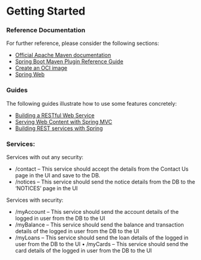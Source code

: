 # Getting Started

### Reference Documentation
For further reference, please consider the following sections:

* [Official Apache Maven documentation](https://maven.apache.org/guides/index.html)
* [Spring Boot Maven Plugin Reference Guide](https://docs.spring.io/spring-boot/docs/2.7.1/maven-plugin/reference/html/)
* [Create an OCI image](https://docs.spring.io/spring-boot/docs/2.7.1/maven-plugin/reference/html/#build-image)
* [Spring Web](https://docs.spring.io/spring-boot/docs/2.7.1/reference/htmlsingle/#web)

### Guides
The following guides illustrate how to use some features concretely:

* [Building a RESTful Web Service](https://spring.io/guides/gs/rest-service/)
* [Serving Web Content with Spring MVC](https://spring.io/guides/gs/serving-web-content/)
* [Building REST services with Spring](https://spring.io/guides/tutorials/rest/)

### Services:
Services with out any security:


* /contact – This service should accept the details from the Contact Us page in the UI and save to the DB.
* /notices – This service should send the notice details from the DB to the ‘NOTICES’ page in the UI

Services with security:


* /myAccount – This service should send the account details of the logged in user from the DB to the UI
* /myBalance – This service should send the balance and transaction details of the logged in user from the DB to
the UI
* /myLoans – This service should send the loan details of the logged in user from the DB to the UI
• /myCards – This service should send the card details of the logged in user from the DB to the UI

